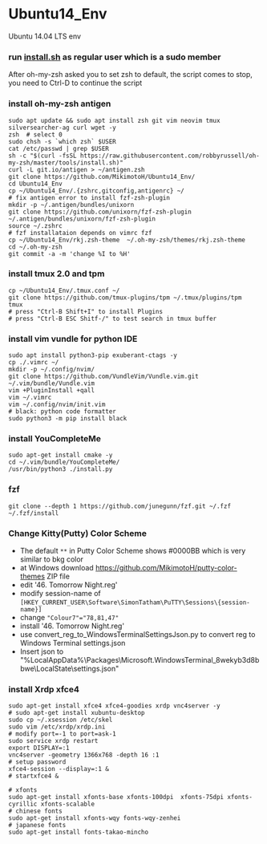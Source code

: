 # Ubuntu14_Env
Ubuntu 14.04 LTS env

### run [install.sh](install.sh) as regular user which is a sudo member
After oh-my-zsh asked you to set zsh to default, the script comes to stop, you need to Ctrl-D to continue the script

### install oh-my-zsh antigen
```
sudo apt update && sudo apt install zsh git vim neovim tmux silversearcher-ag curl wget -y
zsh  # select 0
sudo chsh -s `which zsh` $USER
cat /etc/passwd | grep $USER
sh -c "$(curl -fsSL https://raw.githubusercontent.com/robbyrussell/oh-my-zsh/master/tools/install.sh)"
curl -L git.io/antigen > ~/antigen.zsh
git clone https://github.com/MikimotoH/Ubuntu14_Env/
cd Ubuntu14_Env
cp ~/Ubuntu14_Env/.{zshrc,gitconfig,antigenrc} ~/
# fix antigen error to install fzf-zsh-plugin
mkdir -p ~/.antigen/bundles/unixorn
git clone https://github.com/unixorn/fzf-zsh-plugin ~/.antigen/bundles/unixorn/fzf-zsh-plugin
source ~/.zshrc
# fzf installataion depends on vimrc fzf  
cp ~/Ubuntu14_Env/rkj.zsh-theme  ~/.oh-my-zsh/themes/rkj.zsh-theme
cd ~/.oh-my-zsh
git commit -a -m 'change %I to %H'
```

### install tmux 2.0 and tpm
```
cp ~/Ubuntu14_Env/.tmux.conf ~/
git clone https://github.com/tmux-plugins/tpm ~/.tmux/plugins/tpm
tmux
# press "Ctrl-B Shift+I" to install Plugins
# press "Ctrl-B ESC Shitf-/" to test search in tmux buffer
```

### install vim vundle for python IDE 
```
sudo apt install python3-pip exuberant-ctags -y
cp ./.vimrc ~/
mkdir -p ~/.config/nvim/
git clone https://github.com/VundleVim/Vundle.vim.git ~/.vim/bundle/Vundle.vim
vim +PluginInstall +qall
vim ~/.vimrc
vim ~/.config/nvim/init.vim
# black: python code formatter
sudo python3 -m pip install black
```

### install YouCompleteMe
```
sudo apt-get install cmake -y
cd ~/.vim/bundle/YouCompleteMe/
/usr/bin/python3 ./install.py
```

### fzf
```
git clone --depth 1 https://github.com/junegunn/fzf.git ~/.fzf
~/.fzf/install

```

### Change Kitty(Putty) Color Scheme

- The default `**` in Putty Color Scheme shows #0000BB which is very similar to bkg color
- at Windows download https://github.com/MikimotoH/putty-color-themes ZIP file
- edit '46. Tomorrow Night.reg'
- modify session-name of `[HKEY_CURRENT_USER\Software\SimonTatham\PuTTY\Sessions\{session-name}]` 
- change `"Colour7"="78,81,47"`
- install '46. Tomorrow Night.reg'
- use convert_reg_to_WindowsTerminalSettingsJson.py to convert reg to Windows Terminal settings.json
- Insert json to "%LocalAppData%\Packages\Microsoft.WindowsTerminal_8wekyb3d8bbwe\LocalState\settings.json"



### install Xrdp xfce4
```
sudo apt-get install xfce4 xfce4-goodies xrdp vnc4server -y
# sudo apt-get install xubuntu-desktop
sudo cp ~/.xsession /etc/skel
sudo vim /etc/xrdp/xrdp.ini
# modify port=-1 to port=ask-1
sudo service xrdp restart
export DISPLAY=:1
vnc4server -geometry 1366x768 -depth 16 :1
# setup password
xfce4-session --display=:1 &
# startxfce4 &

# xfonts
sudo apt-get install xfonts-base xfonts-100dpi  xfonts-75dpi xfonts-cyrillic xfonts-scalable 
# chinese fonts
sudo apt-get install xfonts-wqy fonts-wqy-zenhei
# japanese fonts
sudo apt-get install fonts-takao-mincho
```

